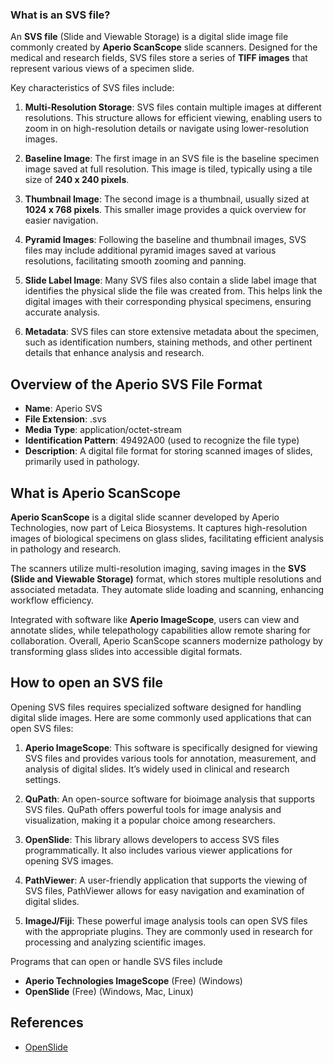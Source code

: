 ### What is an SVS file?

An **SVS file** (Slide and Viewable Storage) is a digital slide image file commonly created by **Aperio ScanScope** slide scanners. Designed for the medical and research fields, SVS files store a series of **TIFF images** that represent various views of a specimen slide.

Key characteristics of SVS files include:

1.  **Multi-Resolution Storage**: SVS files contain multiple images at different resolutions. This structure allows for efficient viewing, enabling users to zoom in on high-resolution details or navigate using lower-resolution images.
    
2.  **Baseline Image**: The first image in an SVS file is the baseline specimen image saved at full resolution. This image is tiled, typically using a tile size of **240 x 240 pixels**.
    
3.  **Thumbnail Image**: The second image is a thumbnail, usually sized at **1024 x 768 pixels**. This smaller image provides a quick overview for easier navigation.
    
4.  **Pyramid Images**: Following the baseline and thumbnail images, SVS files may include additional pyramid images saved at various resolutions, facilitating smooth zooming and panning.
    
5.  **Slide Label Image**: Many SVS files also contain a slide label image that identifies the physical slide the file was created from. This helps link the digital images with their corresponding physical specimens, ensuring accurate analysis.
    
6.  **Metadata**: SVS files can store extensive metadata about the specimen, such as identification numbers, staining methods, and other pertinent details that enhance analysis and research.

## Overview of the Aperio SVS File Format

-   **Name**: Aperio SVS
-   **File Extension**: .svs
-   **Media Type**: application/octet-stream
-   **Identification Pattern**: 49492A00 (used to recognize the file type)
-   **Description**: A digital file format for storing scanned images of slides, primarily used in pathology.

## What is Aperio ScanScope

**Aperio ScanScope** is a digital slide scanner developed by Aperio Technologies, now part of Leica Biosystems. It captures high-resolution images of biological specimens on glass slides, facilitating efficient analysis in pathology and research.

The scanners utilize multi-resolution imaging, saving images in the **SVS (Slide and Viewable Storage)** format, which stores multiple resolutions and associated metadata. They automate slide loading and scanning, enhancing workflow efficiency.

Integrated with software like **Aperio ImageScope**, users can view and annotate slides, while telepathology capabilities allow remote sharing for collaboration. Overall, Aperio ScanScope scanners modernize pathology by transforming glass slides into accessible digital formats.

## How to open an SVS file

Opening SVS files requires specialized software designed for handling digital slide images. Here are some commonly used applications that can open SVS files:

1.  **Aperio ImageScope**: This software is specifically designed for viewing SVS files and provides various tools for annotation, measurement, and analysis of digital slides. It’s widely used in clinical and research settings.
    
2.  **QuPath**: An open-source software for bioimage analysis that supports SVS files. QuPath offers powerful tools for image analysis and visualization, making it a popular choice among researchers.
    
3.  **OpenSlide**: This library allows developers to access SVS files programmatically. It also includes various viewer applications for opening SVS images.
    
4.  **PathViewer**: A user-friendly application that supports the viewing of SVS files, PathViewer allows for easy navigation and examination of digital slides.
    
5.  **ImageJ/Fiji**: These powerful image analysis tools can open SVS files with the appropriate plugins. They are commonly used in research for processing and analyzing scientific images.

Programs that can open or handle SVS files include

- **Aperio Technologies ImageScope** (Free) (Windows)
- **OpenSlide** (Free) (Windows, Mac, Linux)

## References
* [OpenSlide](https://openslide.org/)
